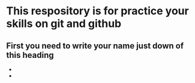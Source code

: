 # This respository is for practice your skills on git and github

## First you need to write your name just down of this heading

*
*